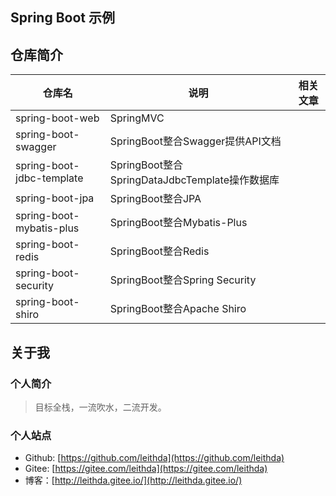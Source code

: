 ## Spring Boot 示例

## 仓库简介

| 仓库名                    | 说明                                           | 相关文章 |
| ------------------------- | ---------------------------------------------- | -------- |
| spring-boot-web           | SpringMVC                                      |          |
| spring-boot-swagger       | SpringBoot整合Swagger提供API文档               |          |
| spring-boot-jdbc-template | SpringBoot整合SpringDataJdbcTemplate操作数据库 |          |
| spring-boot-jpa           | SpringBoot整合JPA                              |          |
| spring-boot-mybatis-plus  | SpringBoot整合Mybatis-Plus                     |          |
| spring-boot-redis         | SpringBoot整合Redis                            |          |
| spring-boot-security      | SpringBoot整合Spring Security                  |          |
| spring-boot-shiro         | SpringBoot整合Apache Shiro                     |          |




## 关于我
### 个人简介
> 目标全栈，一流吹水，二流开发。




### 个人站点
- Github: [https://github.com/leithda](https://github.com/leithda)
- Gitee: [https://gitee.com/leithda](https://gitee.com/leithda)
- 博客：[http://leithda.gitee.io/](http://leithda.gitee.io/)

